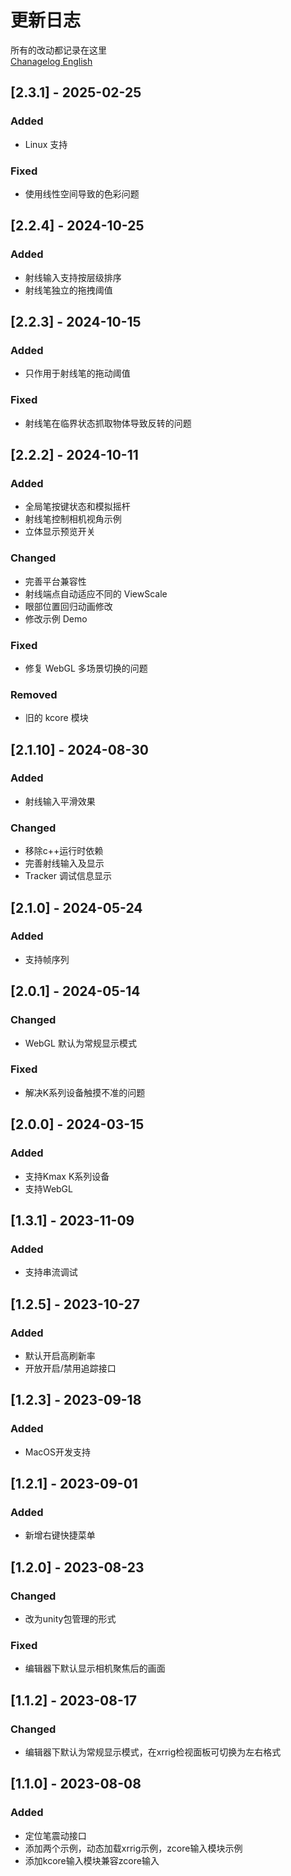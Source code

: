 ﻿# 更新日志

所有的改动都记录在这里  
[Chanagelog English](CHANGELOG.en.md)

## [2.3.1] - 2025-02-25

### Added

- Linux 支持

### Fixed

- 使用线性空间导致的色彩问题

## [2.2.4] - 2024-10-25

### Added

- 射线输入支持按层级排序
- 射线笔独立的拖拽阈值

## [2.2.3] - 2024-10-15

### Added

- 只作用于射线笔的拖动阈值

### Fixed

- 射线笔在临界状态抓取物体导致反转的问题

## [2.2.2] - 2024-10-11

### Added

- 全局笔按键状态和模拟摇杆
- 射线笔控制相机视角示例
- 立体显示预览开关

### Changed

- 完善平台兼容性
- 射线端点自动适应不同的 ViewScale
- 眼部位置回归动画修改
- 修改示例 Demo

### Fixed

- 修复 WebGL 多场景切换的问题

### Removed

- 旧的 kcore 模块

## [2.1.10] - 2024-08-30

### Added

- 射线输入平滑效果

### Changed

- 移除c++运行时依赖
- 完善射线输入及显示
- Tracker 调试信息显示

## [2.1.0] - 2024-05-24

### Added

- 支持帧序列

## [2.0.1] - 2024-05-14

### Changed

- WebGL 默认为常规显示模式

### Fixed

- 解决K系列设备触摸不准的问题

## [2.0.0] - 2024-03-15

### Added

- 支持Kmax K系列设备
- 支持WebGL

## [1.3.1] - 2023-11-09

### Added

- 支持串流调试

## [1.2.5] - 2023-10-27

### Added

- 默认开启高刷新率
- 开放开启/禁用追踪接口

## [1.2.3] - 2023-09-18

### Added

- MacOS开发支持

## [1.2.1] - 2023-09-01

### Added

- 新增右键快捷菜单

## [1.2.0] - 2023-08-23

### Changed

- 改为unity包管理的形式

### Fixed

- 编辑器下默认显示相机聚焦后的画面

## [1.1.2] - 2023-08-17

### Changed

- 编辑器下默认为常规显示模式，在xrrig检视面板可切换为左右格式

## [1.1.0] - 2023-08-08

### Added

- 定位笔震动接口
- 添加两个示例，动态加载xrrig示例，zcore输入模块示例
- 添加kcore输入模块兼容zcore输入
